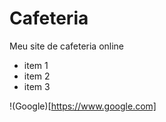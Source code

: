 # Cafeteria
Meu site de cafeteria online

- item 1
- item 2
- item 3

!(Google)[https://www.google.com]
